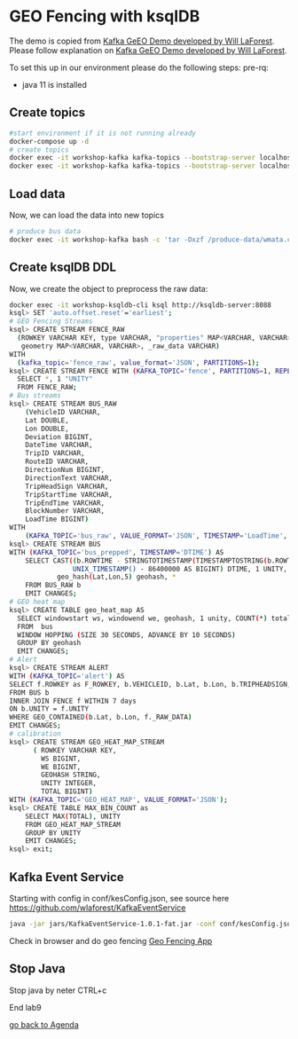# GEO Fencing with ksqlDB
The demo is copied from [Kafka GeEO Demo developed by Will LaForest](https://github.com/wlaforest/KafkaGeoDemo).
Please follow explanation on [Kafka GeEO Demo developed by Will LaForest](https://github.com/wlaforest/KafkaGeoDemo).

To set this up in our environment please do the following steps:
pre-rq:
 * java 11 is installed

## Create topics
```bash
#start environment if it is not running already
docker-compose up -d
# create topics
docker exec -it workshop-kafka kafka-topics --bootstrap-server localhost:9092 --create --topic bus_raw  --config retention.ms=-1
docker exec -it workshop-kafka kafka-topics --bootstrap-server localhost:9092 --create --topic bus_prepped  --config retention.ms=-1
```

## Load data
Now, we can load the data into new topics
```bash
# produce bus data
docker exec -it workshop-kafka bash -c 'tar -Oxzf /produce-data/wmata.csv.tgz | kafka-console-producer --bootstrap-server localhost:9092 --topic bus_raw > /dev/null'
```

## Create ksqlDB DDL
Now, we create the object to preprocess the raw data:
```bash
docker exec -it workshop-ksqldb-cli ksql http://ksqldb-server:8088
ksql> SET 'auto.offset.reset'='earliest';
# GEO Fencing Streams
ksql> CREATE STREAM FENCE_RAW
  (ROWKEY VARCHAR KEY, type VARCHAR, "properties" MAP<VARCHAR, VARCHAR>,
   geometry MAP<VARCHAR, VARCHAR>, _raw_data VARCHAR)
WITH
  (kafka_topic='fence_raw', value_format='JSON', PARTITIONS=1);
ksql> CREATE STREAM FENCE WITH (KAFKA_TOPIC='fence', PARTITIONS=1, REPLICAS=1) AS
  SELECT *, 1 "UNITY"
  FROM FENCE_RAW;
# Bus streams
ksql> CREATE STREAM BUS_RAW
    (VehicleID VARCHAR,
    Lat DOUBLE,
    Lon DOUBLE,
    Deviation BIGINT,
    DateTime VARCHAR,
    TripID VARCHAR,
    RouteID VARCHAR,
    DirectionNum BIGINT,
    DirectionText VARCHAR,
    TripHeadSign VARCHAR,
    TripStartTime VARCHAR,
    TripEndTime VARCHAR,
    BlockNumber VARCHAR,
    LoadTime BIGINT)
WITH
    (KAFKA_TOPIC='bus_raw', VALUE_FORMAT='JSON', TIMESTAMP='LoadTime', PARTITIONS=1, REPLICAS=1);
ksql> CREATE STREAM BUS
WITH (KAFKA_TOPIC='bus_prepped', TIMESTAMP='DTIME') AS
    SELECT CAST((b.ROWTIME - STRINGTOTIMESTAMP(TIMESTAMPTOSTRING(b.ROWTIME, 'yyyy-MM-dd'), 'yyyy-MM-dd'))*.1 +
                UNIX_TIMESTAMP() - 86400000 AS BIGINT) DTIME, 1 UNITY,
            geo_hash(Lat,Lon,5) geohash, *
    FROM BUS_RAW b
    EMIT CHANGES;
# GEO heat map    
ksql> CREATE TABLE geo_heat_map AS
  SELECT windowstart ws, windowend we, geohash, 1 unity, COUNT(*) total
  FROM  bus
  WINDOW HOPPING (SIZE 30 SECONDS, ADVANCE BY 10 SECONDS)
  GROUP BY geohash
  EMIT CHANGES;
# Alert  
ksql> CREATE STREAM ALERT
WITH (KAFKA_TOPIC='alert') AS
SELECT f.ROWKEY as F_ROWKEY, b.VEHICLEID, b.Lat, b.Lon, b.TRIPHEADSIGN, b.ROUTEID, b.UNITY, f.UNITY
FROM BUS b
INNER JOIN FENCE f WITHIN 7 days
ON b.UNITY = f.UNITY
WHERE GEO_CONTAINED(b.Lat, b.Lon, f._RAW_DATA)
EMIT CHANGES;  
# calibration
ksql> CREATE STREAM GEO_HEAT_MAP_STREAM
      ( ROWKEY VARCHAR KEY,
        WS BIGINT,
        WE BIGINT,
        GEOHASH STRING,
        UNITY INTEGER,
        TOTAL BIGINT)
WITH (KAFKA_TOPIC='GEO_HEAT_MAP', VALUE_FORMAT='JSON');
ksql> CREATE TABLE MAX_BIN_COUNT as
    SELECT MAX(TOTAL), UNITY
    FROM GEO_HEAT_MAP_STREAM
    GROUP BY UNITY
    EMIT CHANGES;
ksql> exit;
```
## Kafka Event Service
Starting with config in conf/kesConfig.json, see source here https://github.com/wlaforest/KafkaEventService
```bash
java -jar jars/KafkaEventService-1.0.1-fat.jar -conf conf/kesConfig.json
```
Check in browser and do geo fencing [Geo Fencing App](http://localhost:8080/home.html)

## Stop Java
Stop java by neter CTRL+c

End lab9

[go back to Agenda](https://github.com/ora0600/confluent-ksqldb-hands-on-workshop/blob/master/README.md#hands-on-agenda-and-labs)

